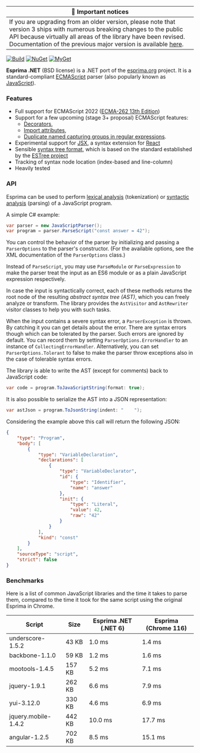 | :mega: Important notices |
|--------------|
|If you are upgrading from an older version, please note that version 3 ships with numerous breaking changes to the public API because virtually all areas of the library have been revised.<br />Documentation of the previous major version is available [here](https://github.com/sebastienros/esprima-dotnet/tree/v2.1.3). |

[![Build](https://github.com/sebastienros/esprima-dotnet/actions/workflows/build.yml/badge.svg)](https://github.com/sebastienros/esprima-dotnet/actions/workflows/build.yml)
[![NuGet](https://img.shields.io/nuget/v/esprima.svg)](https://www.nuget.org/packages/esprima)
[![MyGet](https://img.shields.io/myget/esprimadotnet/v/esprima?label=MyGet)](https://www.myget.org/feed/esprimadotnet/package/nuget/Esprima)

**Esprima .NET** (BSD license) is a .NET port of the [esprima.org](http://esprima.org) project.
It is a standard-compliant [ECMAScript](http://www.ecma-international.org/publications/standards/Ecma-262.htm)
parser (also popularly known as
[JavaScript](https://en.wikipedia.org/wiki/JavaScript)).

### Features

- Full support for ECMAScript 2022 ([ECMA-262 13th Edition](http://www.ecma-international.org/publications/standards/Ecma-262.htm))
- Support for a few upcoming (stage 3+ proposal) ECMAScript features:
  - [Decorators](https://github.com/tc39/proposal-decorators),
  - [Import attributes](https://github.com/tc39/proposal-import-attributes),
  - [Duplicate named capturing groups in regular expressions](https://github.com/tc39/proposal-duplicate-named-capturing-groups).
- Experimental support for [JSX](https://facebook.github.io/jsx/), a syntax extension for [React](https://facebook.github.io/react/)
- Sensible [syntax tree format](https://github.com/estree/estree/blob/master/es5.md), which is based on the standard established by the [ESTree project](https://github.com/estree/estree)
- Tracking of syntax node location (index-based and line-column)
- Heavily tested

### API

Esprima can be used to perform [lexical analysis](https://en.wikipedia.org/wiki/Lexical_analysis) (tokenization) or [syntactic analysis](https://en.wikipedia.org/wiki/Parsing) (parsing) of a JavaScript program.

A simple C# example:

```csharp
var parser = new JavaScriptParser();
var program = parser.ParseScript("const answer = 42");
```

You can control the behavior of the parser by initializing and passing a `ParserOptions` to the parser's constructor. (For the available options, see the XML documentation of the `ParserOptions` class.)

Instead of `ParseScript`, you may use `ParseModule` or `ParseExpression` to make the parser treat the input as an ES6 module or as a plain JavaScript expression respectively.

In case the input is syntactically correct, each of these methods returns the root node of the resulting *abstract syntax tree (AST)*, which you can freely analyze or transform. The library provides the `AstVisitor` and `AstRewriter` visitor classes to help you with such tasks.

When the input contains a severe syntax error, a `ParserException` is thrown. By catching it you can get details about the error. There are syntax errors though which can be tolerated by the parser. Such errors are ignored by default. You can record them by setting `ParserOptions.ErrorHandler` to an instance of `CollectingErrorHandler`. Alternatively, you can set `ParserOptions.Tolerant` to false to make the parser throw exceptions also in the case of tolerable syntax errors.

The library is able to write the AST (except for comments) back to JavaScript code:

```csharp
var code = program.ToJavaScriptString(format: true);
```

It is also possible to serialize the AST into a JSON representation:

```csharp
var astJson = program.ToJsonString(indent: "    ");
```

Considering the example above this call will return the following JSON:

```json
{
    "type": "Program",
    "body": [
        {
            "type": "VariableDeclaration",
            "declarations": [
                {
                    "type": "VariableDeclarator",
                    "id": {
                        "type": "Identifier",
                        "name": "answer"
                    },
                    "init": {
                        "type": "Literal",
                        "value": 42,
                        "raw": "42"
                    }
                }
            ],
            "kind": "const"
        }
    ],
    "sourceType": "script",
    "strict": false
}
```

### Benchmarks

Here is a list of common JavaScript libraries and the time it takes to parse them, 
compared to the time it took for the same script using the original Esprima in Chrome.

| Script              | Size   | Esprima .NET (.NET 6) | Esprima (Chrome 116) |
| ------------------- | ------ | ----------------------| -------------------- |
| underscore-1.5.2    | 43 KB  | 1.0 ms                | 1.4 ms               |
| backbone-1.1.0      | 59 KB  | 1.2 ms                | 1.6 ms               |
| mootools-1.4.5      | 157 KB | 5.2 ms                | 7.1 ms               | 
| jquery-1.9.1        | 262 KB | 6.6 ms                | 7.9 ms               |
| yui-3.12.0          | 330 KB | 4.6 ms                | 6.9 ms               |
| jquery.mobile-1.4.2 | 442 KB | 10.0 ms               | 17.7 ms              | 
| angular-1.2.5       | 702 KB | 8.5 ms                | 15.1 ms              |

